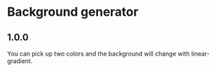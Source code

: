 # Background generator

## 1.0.0
You can pick up two colors and the background will change with linear-gradient.
